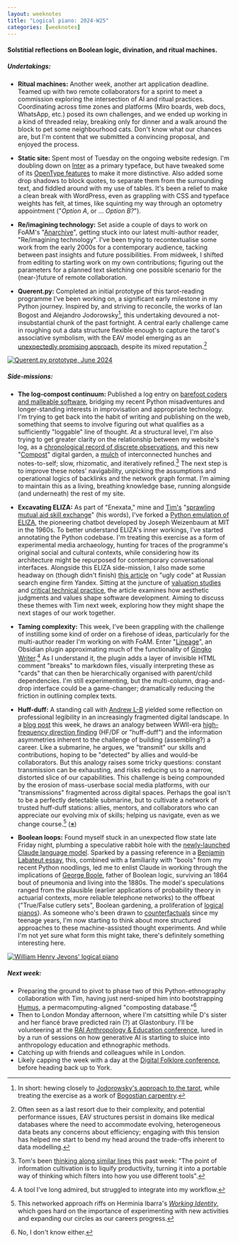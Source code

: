 ```yaml
---
layout: weeknotes  
title: "Logical piano: 2024-W25"
categories: [weeknotes]
---
```


#### Solstitial reflections on Boolean logic, divination, and ritual machines.

##### **Undertakings:**

- **Ritual machines:** Another week, another art application deadline. Teamed up with two remote collaborators for a sprint to meet a commission exploring the intersection of AI and ritual practices. Coordinating across time zones and platforms (Miro boards, web docs, WhatsApp, etc.) posed its own challenges, and we ended up working in a kind of threaded relay, breaking only for dinner and a walk around the block to pet some neighbourhood cats. Don't know what our chances are, but I'm content that we submitted a convincing proposal, and enjoyed the process.

- **Static site:** Spent most of Tuesday on the ongoing website redesign. I'm doubling down on [Inter](https://rsms.me/inter/) as a primary typeface, but have tweaked some of its [OpenType features](https://en.wikipedia.org/wiki/List_of_typographic_features#OpenType_typographic_features) to make it more distinctive. Also added some drop shadows to block quotes, to separate them from the surrounding text, and fiddled around with my use of tables. It's been a relief to make a clean break with WordPress, even as grappling with CSS and typeface weights has felt, at times, like squinting my way through an optometry appointment ("_Option A_, or … _Option B?_").

- **Re/imagining technology:** Set aside a couple of days to work on FoAM's "[Anarchive](https://fo.am/activities/anarchive/)", getting stuck into our latest multi-author reader, "Re/imagining technology". I've been trying to recontextualise some work from the early 2000s for a contemporary audience, tacking between past insights and future possibilities. From midweek, I shifted from editing to starting work on my own contributions; figuring out the parameters for a planned text sketching one possible scenario for the (near-)future of remote collaboration.

- **Querent.py:** Completed an initial prototype of this tarot-reading programme I've been working on, a significant early milestone in my Python journey. Inspired by, and striving to reconcile, the works of Ian Bogost and Alejandro Jodorowsky[^1], this undertaking devoured a not-insubstantial chunk of the past fortnight. A central early challenge came in roughing out a data structure flexible enough to capture the tarot's associative symbolism, with the EAV model emerging as an [unexpectedly promising approach](https://github.com/timcowlishaw/enxaneta/blob/main/documentation/working_notes/02_eav-data-model.md), despite its mixed reputation.[^2]

<a href="http://files.justinpickard.net/images/log/2024/06/querent-py-prototype.jpg"><img class="img-padded" src="http://files.justinpickard.net/images/log/2024/06/querent-py-prototype.jpg" alt="Querent.py prototype, June 2024"></a>

##### **Side-missions:**

- **The log-compost continuum:** Published a log entry on [barefoot coders and malleable software](https://justinpickard.net/log/2024/06/17/barefoot-and-malleable/), bridging my recent Python misadventures and longer-standing interests in improvisation and appropriate technology. I'm trying to get back into the habit of writing and publishing on the web, something that seems to involve figuring out what qualifies as a sufficiently "loggable" line of thought.
At a structural level, I'm also trying to get greater clarity on the relationship between my website's log, as a [chronological record of discrete observations](https://justinpickard.net/log/2023/04/20/binnacle/), and this new "[Compost](https://justinpickard.net/compost/)" digital garden, a [mulch](https://maggieappleton.com/garden-history) of interconnected hunches and notes-to-self; slow, rhizomatic, and iteratively refined.[^3] The next step is to improve these notes' navigability, unpicking the assumptions and operational logics of backlinks and the network graph format. I'm aiming to maintain this as a living, breathing knowledge base, running alongside (and underneath) the rest of my site.

- **Excavating ELIZA:** As part of "Enexata," mine and [Tim's](https://www.timcowlishaw.co.uk/) "[sprawling mutual aid skill exchange](https://github.com/timcowlishaw/enxaneta)" (his words), I've forked a [Python emulation of ELIZA](https://github.com/wadetb/eliza), the pioneering chatbot developed by Joseph Weizenbaum at MIT in the 1960s. To better understand ELIZA's inner workings, I've started annotating the Python codebase. I'm treating this exercise as a form of experimental media archaeology, hunting for traces of the programme's original social and cultural contexts, while considering how its architecture might be repurposed for contemporary conversational interfaces. Alongside this ELIZA side-mission, I also made some headway on (though didn't finish) [this article](https://doi.org/10.1177/01622439241245746) on "ugly code" at Russian search engine firm Yandex. Sitting at the juncture of [valuation studies](https://justinpickard.net/compost/valuation/) and [critical technical practice](https://justinpickard.net/compost/critical-technical-practice/), the article examines how aesthetic judgments and values shape software development. Aiming to discuss these themes with Tim next week, exploring how they might shape the next stages of our work together.

- **Taming complexity:** This week, I've been grappling with the challenge of instilling some kind of order on a firehose of ideas, particularly for the multi-author reader I'm working on with FoAM. Enter "[Lineage](https://github.com/ycnmhd/obsidian-lineage)", an Obsidian plugin approximating much of the functionality of [Gingko Writer](https://gingkowriter.com/).[^4] As I understand it, the plugin adds a layer of invisible HTML comment "breaks" to markdown files, visually interpreting these as "cards" that can then be hierarchically organised with parent/child dependencies. I'm still experimenting, but the multi-column, drag-and-drop interface could be a game-changer; dramatically reducing the friction in outlining complex texts.

- **Huff-duff:** A standing call with [Andrew L-B](https://andrewlb.com/) yielded some reflection on professional legibility in an increasingly fragmented digital landscape. In a [blog post](https://andrewlb.com/blog/legible-work) this week, he draws an analogy between WWII-era [high-frequency direction finding](https://en.wikipedia.org/wiki/High-frequency_direction_finding) (HF/DF or "huff-duff") and the information asymmetries inherent to the challenge of building (assembling?) a career. Like a submarine, he argues, we "transmit" our skills and contributions, hoping to be "detected" by allies and would-be collaborators. But this analogy raises some tricky questions: constant transmission can be exhausting, and risks reducing us to a narrow, distorted slice of our capabilities. This challenge is being compounded by the erosion of mass-userbase social media platforms, with our "transmissions" fragmented across digital spaces. Perhaps the goal isn't to be a perfectly detectable submarine, but to cultivate a network of trusted huff-duff stations: allies, mentors, and collaborators who can appreciate our evolving mix of skills; helping us navigate, even as we change course.[^5] ([※](https://mitpress.mit.edu/9780262581462/cognition-in-the-wild/))

- **Boolean loops:** Found myself stuck in an unexpected flow state late Friday night, plumbing a speculative rabbit hole with the [newly-launched Claude language model](https://www.anthropic.com/news/claude-3-5-sonnet). Sparked by a passing reference in a [Benjamin Labateut essay](https://harpers.org/archive/2024/07/the-gods-of-logic-benjamin-labatut-ai/), this, combined with a familiarity with "bools" from my recent Python noodlings, led me to enlist Claude in working through the implications of [George Boole](https://en.wikipedia.org/wiki/George_Boole), father of Boolean logic, surviving an 1864 bout of pneumonia and living into the 1880s. The model's speculations ranged from the plausible (earlier applications of probability theory in actuarial contexts, more reliable telephone networks) to the offbeat ("True/False cutlery sets", Boolean gardening, a proliferation of [logical pianos](https://computerhistory.org/blog/logical-piano-lessons/)). As someone who's been drawn to [counterfactuals](/compost/counterfactual-reasoning) since my teenage years, I'm now starting to think about more structured approaches to these machine-assisted thought experiments. And while I'm not yet sure what form this might take, there's definitely something interesting here.

<a href="https://ieeexplore.ieee.org/document/801529"><img class="img-padded" src="http://files.justinpickard.net/images/log/2024/06/jevons-logical-machine.jpg" alt="William Henry Jevons' logical piano"></a>

##### **Next week:**

- Preparing the ground to pivot to phase two of this Python-ethnography collaboration with Tim, having just nerd-sniped him into bootstrapping [Humus](https://github.com/timcowlishaw/humus), a permacomputing-aligned "composting database."[^6]
- Then to London Monday afternoon, where I'm catsitting while D's sister and her fiancé brave predicted rain (?) at Glastonbury. I'll be volunteering at the [RAI Anthropology & Education conference](https://therai.org.uk/conferences/anthropology-and-education), lured in by a run of sessions on how generative AI is starting to sluice into anthropology education and ethnographic methods.
- Catching up with friends and colleagues while in London.
- Likely capping the week with a day at the [Digital Folklore conference](https://folklore-society.com/event/digital-folklore-conference/), before heading back up to York.

[^1]: In short: hewing closely to [Jodorowsky's approach to the tarot](https://purple.fr/magazine/fw-2009-issue-12/psychomagic-alejandro-jodorowsky/), while treating the exercise as a work of [Bogostian carpentry](https://justinpickard.net/compost/bogostian-carpentry/).
[^2]: Often seen as a last resort due to their complexity, and potential performance issues, EAV structures persist in domains like medical databases where the need to accommodate evolving, heterogeneous data beats any concerns about efficiency; engaging with this tension has helped me start to bend my head around the trade-offs inherent to data modelling.
[^3]: Tom's been [thinking along similar lines](https://tmsullivan.co.uk/information-cultivation-1-%E2%80%94-principles) this past week: "The point of information cultivation is to liquify productivity, turning it into a portable way of thinking which filters into how you use different tools".
[^4]: A tool I've long admired, but struggled to integrate into my workflow.
[^5]: This networked approach riffs on Herminia Ibarra's _[Working Identity](https://herminiaibarra.com/working-identity-book/)_, which goes hard on the importance of experimenting with new activities and expanding our circles as our careers progress.
[^6]: No, I don't know either.